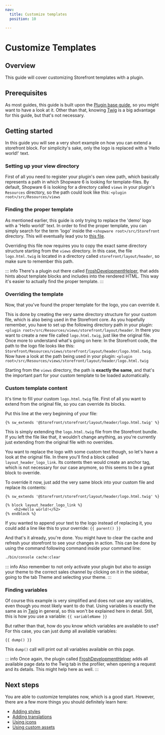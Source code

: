 ```yaml
---
nav:
  title: Customize templates
  position: 10

---
```


# Customize Templates

## Overview

This guide will cover customizing Storefront templates with a plugin.

## Prerequisites

As most guides, this guide is built upon the [Plugin base guide](../plugin-base-guide), so you might want to have a look at it.
Other than that, knowing [Twig](https://twig.symfony.com/) is a big advantage for this guide, but that's not necessary.

## Getting started

In this guide you will see a very short example on how you can extend a storefront block.
For simplicity's sake, only the logo is replaced with a 'Hello world!' text.

### Setting up your view directory

First of all you need to register your plugin's own view path, which basically represents a path in which Shopware 6 is looking for template-files.
By default, Shopware 6 is looking for a directory called `views` in your plugin's `Resources` directory, so the path could look like this: `<plugin root>/src/Resources/views`

### Finding the proper template

As mentioned earlier, this guide is only trying to replace the 'demo' logo with a 'Hello world!' text.
In order to find the proper template, you can simply search for the term 'logo' inside the `<shopware root>/src/Storefront` directory.
This will eventually lead you to [this file](https://github.com/shopware/shopware/blob/v6.6.10.2/src/Storefront/Resources/views/storefront/layout/header/logo.html.twig).

Overriding this file now requires you to copy the exact same directory structure starting from the `views` directory.
In this case, the file `logo.html.twig` is located in a directory called `storefront/layout/header`, so make sure to remember this path.

::: info
There's a plugin out there called [FroshDevelopmentHelper](https://github.com/FriendsOfShopware/FroshDevelopmentHelper), that adds hints about template blocks and includes into the rendered HTML. This way it's easier to actually find the proper template.
:::

### Overriding the template

Now, that you've found the proper template for the logo, you can override it.

This is done by creating the very same directory structure for your custom file, which is also being used in the Storefront core.
As you hopefully remember, you have to set up the following directory path in your plugin: `<plugin root>/src/Resources/views/storefront/layout/header`.
In there you want to create a new file called `logo.html.twig`, just like the original file.
Once more to understand what's going on here: In the Storefront code, the path to the logo file looks like this: `Storefront/Resources/views/storefront/layout/header/logo.html.twig`.
Now have a look at the path being used in your plugin: `<plugin root>/src/Resources/views/storefront/layout/header/logo.html.twig`

Starting from the `views` directory, the path is **exactly the same**, and that's the important part for your custom template to be loaded automatically.

### Custom template content

It's time to fill your custom `logo.html.twig` file.
First of all you want to extend from the original file, so you can override its blocks.

Put this line at the very beginning of your file:

```twig
{% sw_extends '@Storefront/storefront/layout/header/logo.html.twig' %}
```

This is simply extending the `logo.html.twig` file from the Storefront bundle.
If you left the file like that, it wouldn't change anything, as you're currently just extending from the original file with no overrides.

You want to replace the logo with some custom text though, so let's have a look at the original file.
In there you'll find a block called `layout_header_logo_link`.
Its contents then would create an anchor tag, which is not necessary for our case anymore, so this seems to be a great block to override.

To override it now, just add the very same block into your custom file and replace its contents:

```twig
{% sw_extends '@Storefront/storefront/layout/header/logo.html.twig' %}

{% block layout_header_logo_link %}
    <h2>Hello world!</h2>
{% endblock %}
```

If you wanted to append your text to the logo instead of replacing it, you could add a line like this to your override: `{{ parent() }}`

And that's it already, you're done.
You might have to clear the cache and refresh your storefront to see your changes in action.
This can be done by using the command following command inside your command line:

```bash
./bin/console cache:clear
```

::: info
Also remember to not only activate your plugin but also to assign your theme to the correct sales channel by clicking on it in the sidebar, going to the tab Theme and selecting your theme.
:::

### Finding variables

Of course this example is very simplified and does not use any variables, even though you most likely want to do that.
Using variables is exactly the same as in [Twig](https://twig.symfony.com/doc/3.x/templates.html#variables) in general, so this won't be explained here in detail.
Still, this is how you use a variable: `{{ variableName }}`

But rather than that, how do you know which variables are available to use? For this case, you can just dump all available variables:

```twig
{{ dump() }}
```

This `dump()` call will print out all variables available on this page.

::: info
Once again, the plugin called [FroshDevelopmentHelper](https://github.com/FriendsOfShopware/FroshDevelopmentHelper) adds all available page data to the Twig tab in the profiler, when opening a request and its details. This might help here as well.
:::

## Next steps

You are able to customize templates now, which is a good start.
However, there are a few more things you should definitely learn here:

* [Adding styles](add-custom-styling)
* [Adding translations](add-translations)
* [Using icons](add-icons)
* [Using custom assets](add-custom-assets)
